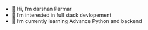 - 👋 Hi, I’m darshan Parmar
- 👀 I’m interested in full stack devlopement
- 🌱 I’m currently learning Advance Python and backend 

<!---
datanotedarshan/datanotedarshan is a ✨ special ✨ repository because its `README.md` (this file) appears on your GitHub profile.
You can click the Preview link to take a look at your changes.
--->
